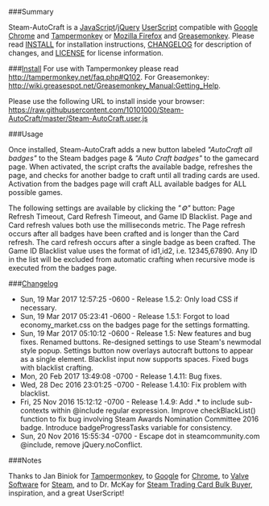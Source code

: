 ###Summary

Steam-AutoCraft is a [JavaScript](https://en.wikipedia.org/wiki/JavaScript)/[jQuery](https://jquery.com/) [UserScript](https://github.com/OpenUserJs/OpenUserJS.org/wiki/Userscript-Beginners-HOWTO) compatible with [Google Chrome](http://www.google.com/chrome/) and [Tampermonkey](https://tampermonkey.net/) or [Mozilla Firefox](https://www.mozilla.org/en-US/firefox/desktop/) and [Greasemonkey](https://addons.mozilla.org/en-US/firefox/addon/greasemonkey/). Please read [INSTALL](https://github.com/10101000/Steam-AutoCraft/blob/master/INSTALL) for installation instructions, [CHANGELOG](https://github.com/10101000/Steam-AutoCraft/blob/master/CHANGELOG) for description of changes, and [LICENSE](https://github.com/10101000/Steam-AutoCraft/blob/master/LICENSE) for license information.

###[Install](https://github.com/10101000/Steam-AutoCraft/blob/master/INSTALL)
For use with Tampermonkey please read http://tampermonkey.net/faq.php#Q102. For Greasemonkey: http://wiki.greasespot.net/Greasemonkey_Manual:Getting_Help.

Please use the following URL to install inside your browser: https://raw.githubusercontent.com/10101000/Steam-AutoCraft/master/Steam-AutoCraft.user.js

###Usage

Once installed, Steam-AutoCraft adds a new button labeled *"AutoCraft all badges"* to the Steam badges page & *"Auto Craft badges"* to the gamecard page. When activated, the script crafts the available badge, refreshes the page, and checks for another badge to craft until all trading cards are used. Activation from the badges page will craft ALL available badges for ALL possible games.

The following settings are available by clicking the *"⚙"* button: Page Refresh Timeout, Card Refresh Timeout, and Game ID Blacklist. Page and Card refresh values both use the milliseconds metric. The Page refresh occurs after all badges have been crafted and is longer than the Card refresh. The card refresh occurs after a single badge as been crafted. The Game ID Blacklist value uses the format of id1,id2, i.e. 12345,67890. Any ID in the list will be excluded from automatic crafting when recursive mode is executed from the badges page.

###[Changelog](https://github.com/10101000/Steam-AutoCraft/blob/master/CHANGELOG)
* Sun, 19 Mar 2017 12:57:25 -0600 - Release 1.5.2: Only load CSS if necessary.
* Sun, 19 Mar 2017 05:23:41 -0600 - Release 1.5.1: Forgot to load economy_market.css on the badges page for the settings formatting.
* Sun, 19 Mar 2017 05:10:12 -0600 - Release 1.5: New features and bug fixes. Renamed buttons. Re-designed settings to use Steam's newmodal style popup. Settings button now overlays autocraft buttons to appear as a single element. Blacklist input now supports spaces. Fixed bugs with blacklist crafting.
* Mon, 20 Feb 2017 13:49:08 -0700 - Release 1.4.11: Bug fixes.
* Wed, 28 Dec 2016 23:01:25 -0700 - Release 1.4.10: Fix problem with blacklist.
* Fri, 25 Nov 2016 15:12:12 -0700 - Release 1.4.9: Add .* to include sub-contexts within @include regular expression. Improve checkBlackList() function to fix bug involving Steam Awards Nomination Committee 2016 badge. Introduce badgeProgressTasks variable for consistency.
* Sun, 20 Nov 2016 15:55:34 -0700 - Escape dot in steamcommunity.com @include, remove jQuery.noConflict.

###Notes

Thanks to Jan Biniok for [Tampermonkey](https://tampermonkey.net/), to [Google](https://www.google.com/) for [Chrome](http://www.google.com/chrome/), to [Valve Software](http://www.valvesoftware.com/) for [Steam](http://store.steampowered.com/), and to Dr. McKay for [Steam Trading Card Bulk Buyer](https://bitbucket.org/Doctor_McKay/steam-trading-card-bulk-buyer), inspiration, and a great UserScript!
